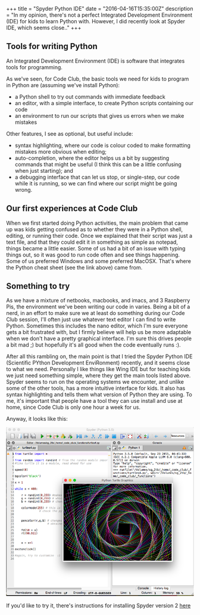 +++
title = "Spyder Python IDE"
date = "2016-04-16T15:35:00Z"
description = "In my opinion, there's not a perfect Integrated Development Environment (IDE) for kids to learn Python with. However, I did recently look at Spyder IDE, which seems close.."
+++


Tools for writing Python
---

An Integrated Development Environment (IDE) is software that integrates tools for programming.

As we've seen, for Code Club, the basic tools we need for kids to program in Python are (assuming we've install Python):
 - a Python shell to try out commands with immediate feedback
 - an editor, with a simple interface, to create Python scripts containing our code
 - an environment to run our scripts that gives us errors when we make mistakes

Other features, I see as optional, but useful include:
 - syntax highlighting, where our code is colour coded to make formatting mistakes more obvious when editing;
 - auto-completion, where the editor helps us a bit by suggesting commands that might be useful (I think this can be a little confusing when just starting); and
 - a debugging interface that can let us stop, or single-step, our code while it is running, so we can find where our script might be going wrong.

Our first experiences at Code Club
---

When we first started doing Python activities, the main problem that came up was kids getting confused as to whether they were in a Python shell, editing, or running their code. Once we explained that their script was just a text file, and that they could edit it in something as simple as notepad, things became a little easier. Some of us had a bit of an issue with typing things out, so it was good to run code often and see things happening. Some of us preferred Windows and some preferred MacOSX. That's where the Python cheat sheet (see the link above) came from.

Something to try
---

As we have a mixture of netbooks, macbooks, and imacs, and 3 Raspberry Pis, the environment we've been writing our code in varies. Being a bit of a nerd, in an effort to make sure we at least do something during our Code Club session, I'll often just use whatever text editor I can find to write Python. Sometimes this includes the nano editor, which I'm sure everyone gets a bit frustrated with, but I firmly believe will help us be more adaptable when we don't have a pretty graphical interface. I'm sure this drives people a bit mad ;) but hopefully it's all good when the code eventually runs :).

After all this rambling on, the main point is that I tried the Spyder Python IDE (Scientific PYthon Development EnviRonment) recently, and it seems close to what we need. Personally I like things like Wing IDE but for teaching kids we just need something simple, where they get the main tools listed above. Spyder seems to run on the operating systems we encounter, and unlike some of the other tools, has a more intuitive interface for kids. It also has syntax highlighting and tells them what version of Python they are using. To me, it's important that people have a tool they can use install and use at home, since Code Club is only one hour a week for us.

Anyway, it looks like this:

![Spyder2 Python IDE](/images/spyder2.png)

If you'd like to try it, there's instructions for installing Spyder version 2 [here](https://pythonhosted.org/spyder/)

